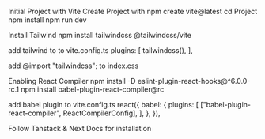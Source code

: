 Initial Project with Vite
Create Project with npm create vite@latest
cd Project
npm install
npm run dev

Install Tailwind
npm install tailwindcss @tailwindcss/vite

add tailwind to to vite.config.ts
plugins: [
    tailwindcss(),
  ],

add @import "tailwindcss"; to index.css

Enabling React Compiler
npm install -D eslint-plugin-react-hooks@^6.0.0-rc.1
npm install babel-plugin-react-compiler@rc

add babel plugin to vite.config.ts
react({
  babel: {
    plugins: [
      ["babel-plugin-react-compiler", ReactCompilerConfig],
    ],
  },
}),

Follow Tanstack & Next Docs for installation

